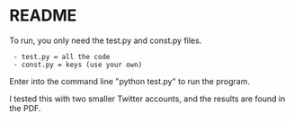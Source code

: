 # README  
To run, you only need the test.py and const.py files.

     - test.py = all the code
     - const.py = keys (use your own)

Enter into the command line "python test.py" to run the program. 

I tested this with two smaller Twitter accounts, and the results are found in the PDF. 

